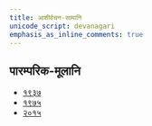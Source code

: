 ```yaml
---
title: आशीर्वचन-सामानि 
unicode_script: devanagari  
emphasis_as_inline_comments: true
---   
```


## पारम्परिक-मूलानि

- [१९३७](https://archive.org/stream/sAmaveda-jaiminIya-paravastu-paramparA-docs/sAmaveda-paravastu-1937#page/n115/mode/1up)
- [१९७५](https://archive.org/stream/sAmaveda-jaiminIya-paravastu-paramparA-docs/sAmaveda-paravastu-1975#page/n102/mode/1up)
- [२०१५](https://archive.org/stream/sAmaveda-jaiminIya-paravastu-paramparA-docs/AASHEERVACHANA%20SAAMAANI#mode/1up)

<div class="js_include" url="../../indra/paravastu-saama/harishrInidhanam.md"  newLevelForH1="2" includeTitle="true"> </div>  
<div class="js_include" url="../../soma/paravastu-saama/yashas.md"  newLevelForH1="2" includeTitle="true"> </div>  
<div class="js_include" url="../../soma/paravastu-saama/dIrgham.md"  newLevelForH1="2" includeTitle="true"> </div>  
<div class="js_include" url="../../soma/paravastu-saama/AdIShAdiyyam.md"  newLevelForH1="2" includeTitle="true"> </div>  
<div class="js_include" url="../../indra/paravastu-saama/gAram.md"  newLevelForH1="2" includeTitle="true"> </div>  
<div class="js_include" url="../../soma/paravastu-saama/mahAvAtsapram.md"  newLevelForH1="2" includeTitle="true"> </div>  
<div class="js_include" url="../../soma/paravastu-saama/vAtsaprottaram.md"  newLevelForH1="2" includeTitle="true"> </div>  
<div class="js_include" url="../../indra/paravastu-saama/rathantaram.md"  newLevelForH1="2" includeTitle="true"> </div>  
<div class="js_include" url="../../soma/paravastu-saama/tavAham-mahAvairAjam.md"  newLevelForH1="2" includeTitle="true"> </div>  
<div class="js_include" url="../../agni/paravastu-saama/mahAvaishvAmitram.md"  newLevelForH1="2" includeTitle="true"> </div>  
<div class="js_include" url="../../indra/paravastu-saama/shrAyantIyam.md"  newLevelForH1="2" includeTitle="true"> </div>  
<div class="js_include" url="../../indra/paravastu-saama/piba-somam-mahAvairAjam.md"  newLevelForH1="2" includeTitle="true"> </div>  
<div class="js_include" url="../../agni/paravastu-saama/mahAvaishvAnara-vratam.md"  newLevelForH1="2" includeTitle="true"> </div>  
